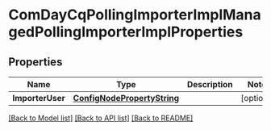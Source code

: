# ComDayCqPollingImporterImplManagedPollingImporterImplProperties

## Properties
Name | Type | Description | Notes
------------ | ------------- | ------------- | -------------
**ImporterUser** | [**ConfigNodePropertyString**](configNodePropertyString.md) |  | [optional] 

[[Back to Model list]](../README.md#documentation-for-models) [[Back to API list]](../README.md#documentation-for-api-endpoints) [[Back to README]](../README.md)


